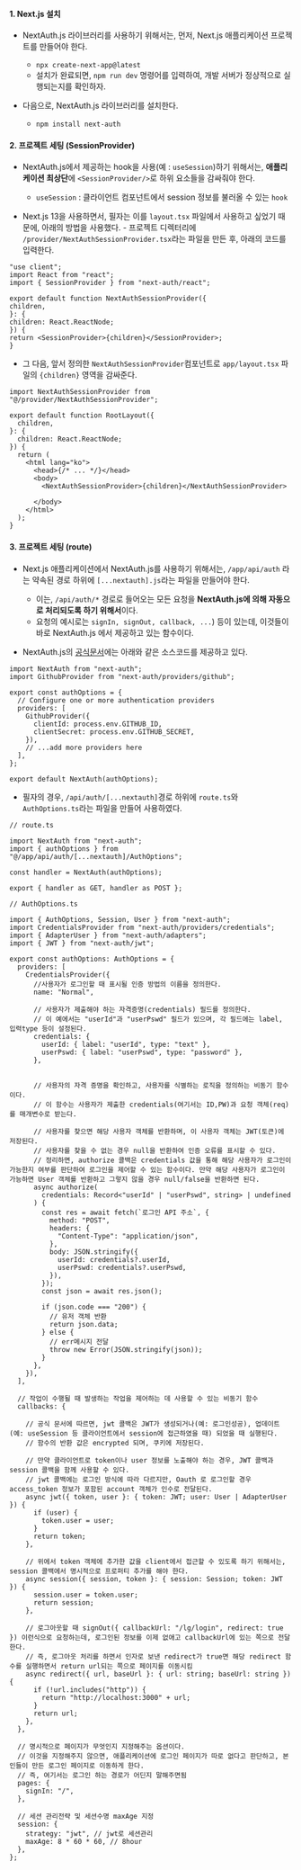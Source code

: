 #### 1. Next.js 설치

- NextAuth.js 라이브러리를 사용하기 위해서는, 먼저, Next.js 애플리케이션 프로젝트를 만들어야 한다.
	- `npx create-next-app@latest`
	- 설치가 완료되면, `npm run dev` 명령어를 입력하여, 개발 서버가 정상적으로 실행되는지를 확인하자.

- 다음으로, NextAuth.js 라이브러리를 설치한다.
	- `npm install next-auth`


#### 2. 프로젝트 세팅 (SessionProvider)

- NextAuth.js에서 제공하는 hook을 사용(예 : `useSession`)하기 위해서는, **애플리케이션 최상단**에 `<SessionProvider/>`로 하위 요소들을 감싸줘야 한다. 
	- `useSession` : 클라이언트 컴포넌트에서 session 정보를 불러올 수 있는 `hook`

- Next.js 13을 사용하면서, 필자는 이를 `layout.tsx` 파일에서 사용하고 싶었기 때문에, 아래의 방법을 사용했다. - 프로젝트 디렉터리에 `/provider/NextAuthSessionProvider.tsx`라는 파일을 만든 후, 아래의 코드를 입력한다.
```tsx
"use client";
import React from "react";
import { SessionProvider } from "next-auth/react";

export default function NextAuthSessionProvider({
children,
}: {
children: React.ReactNode;
}) {
return <SessionProvider>{children}</SessionProvider>;
}
```

- 그 다음, 앞서 정의한 `NextAuthSessionProvider`컴포넌트로 `app/layout.tsx` 파일의 `{children}` 영역을 감싸준다.
```tsx
import NextAuthSessionProvider from "@/provider/NextAuthSessionProvider";

export default function RootLayout({
  children,
}: {
  children: React.ReactNode;
}) {
  return (
    <html lang="ko">
	  <head>{/* ... */}</head>      
	  <body>
		<NextAuthSessionProvider>{children}</NextAuthSessionProvider>   
      </body>  
    </html>
  );
}
```


#### 3. 프로젝트 세팅 (route)

- Next.js 애플리케이션에서 NextAuth.js를 사용하기 위해서는, `/app/api/auth` 라는 약속된 경로 하위에 `[...nextauth].js`라는 파일을 만들어야 한다.
	- 이는, `/api/auth/*` 경로로 들어오는 모든 요청을 **NextAuth.js에 의해 자동으로 처리되도록 하기 위해서**이다.
	- 요청의 예시로는 `signIn, signOut, callback, ...`) 등이 있는데, 이것들이 바로 NextAuth.js 에서 제공하고 있는 함수이다.

- NextAuth.js의 [공식문서](https://next-auth.js.org/getting-started/example)에는 아래와 같은 소스코드를 제공하고 있다.
```tsx
import NextAuth from "next-auth";
import GithubProvider from "next-auth/providers/github";

export const authOptions = {
  // Configure one or more authentication providers
  providers: [
    GithubProvider({
      clientId: process.env.GITHUB_ID,
      clientSecret: process.env.GITHUB_SECRET,
    }),
    // ...add more providers here
  ],
};

export default NextAuth(authOptions);
```

- 필자의 경우, `/api/auth/[...nextauth]`경로 하위에 `route.ts`와 `AuthOptions.ts`라는 파일을 만들어 사용하였다.
```tsx
// route.ts

import NextAuth from "next-auth";
import { authOptions } from "@/app/api/auth/[...nextauth]/AuthOptions";

const handler = NextAuth(authOptions);

export { handler as GET, handler as POST };
```

```tsx
// AuthOptions.ts

import { AuthOptions, Session, User } from "next-auth";
import CredentialsProvider from "next-auth/providers/credentials";
import { AdapterUser } from "next-auth/adapters";
import { JWT } from "next-auth/jwt";

export const authOptions: AuthOptions = {
  providers: [
    CredentialsProvider({
      //사용자가 로그인할 때 표시될 인증 방법의 이름을 정의한다. 
      name: "Normal",
      
      // 사용자가 제출해야 하는 자격증명(credentials) 필드를 정의한다. 
      // 이 예에서는 "userId"과 "userPswd" 필드가 있으며, 각 필드에는 label, 입력type 등이 설정된다.
      credentials: {
        userId: { label: "userId", type: "text" },
        userPswd: { label: "userPswd", type: "password" },
      },
    

      // 사용자의 자격 증명을 확인하고, 사용자를 식별하는 로직을 정의하는 비동기 함수이다.
      // 이 함수는 사용자가 제출한 credentials(여기서는 ID,PW)과 요청 객체(req)를 매개변수로 받는다.

      // 사용자를 찾으면 해당 사용자 객체를 반환하며, 이 사용자 객체는 JWT(토큰)에 저장된다.
      // 사용자를 찾을 수 없는 경우 null을 반환하여 인증 오류를 표시할 수 있다.
      // 정리하면, authorize 콜백은 credentials 값을 통해 해당 사용자가 로그인이 가능한지 여부를 판단하여 로그인을 제어할 수 있는 함수이다. 만약 해당 사용자가 로그인이 가능하면 User 객체를 반환하고 그렇지 않을 경우 null/false을 반환하면 된다.
      async authorize(
        credentials: Record<"userId" | "userPswd", string> | undefined
      ) {
        const res = await fetch(`로그인 API 주소`, {
          method: "POST",
          headers: {
            "Content-Type": "application/json",
          },
          body: JSON.stringify({
            userId: credentials?.userId,
            userPswd: credentials?.userPswd,
          }),
        });
        const json = await res.json();

        if (json.code === "200") {
          // 유저 객체 반환
          return json.data;
        } else {
          // err메시지 전달
          throw new Error(JSON.stringify(json));
        }
      },
    }),
  ],

  // 작업이 수행될 때 발생하는 작업을 제어하는 데 사용할 수 있는 비동기 함수
  callbacks: {

    // 공식 문서에 따르면, jwt 콜백은 JWT가 생성되거나(예: 로그인성공), 업데이트(예: useSession 등 클라이언트에서 session에 접근하였을 때) 되었을 때 실행된다.
    // 함수의 반환 값은 encrypted 되며, 쿠키에 저장된다.

    // 만약 클라이언트로 token이나 user 정보를 노출해야 하는 경우, JWT 콜백과 session 콜백을 함께 사용할 수 있다.
    // jwt 콜백에는 로그인 방식에 따라 다르지만, Oauth 로 로그인할 경우 access_token 정보가 포함된 account 객체가 인수로 전달된다.
    async jwt({ token, user }: { token: JWT; user: User | AdapterUser }) {
      if (user) {
        token.user = user;
      }
      return token;
    },
    
    // 위에서 token 객체에 추가한 값을 client에서 접근할 수 있도록 하기 위해서는, session 콜백에서 명시적으로 프로퍼티 추가를 해야 한다.
    async session({ session, token }: { session: Session; token: JWT }) {
      session.user = token.user;
      return session;
    },

    // 로그아웃할 때 signOut({ callbackUrl: "/lg/login", redirect: true }) 이런식으로 요청하는데, 로그인된 정보를 이제 없애고 callbackUrl에 있는 쪽으로 전달한다.
    // 즉, 로그아웃 처리를 하면서 인자로 보낸 redirect가 true면 해당 redirect 함수를 실행하면서 return url되는 쪽으로 페이지를 이동시킴
    async redirect({ url, baseUrl }: { url: string; baseUrl: string }) {
      if (!url.includes("http")) {
        return "http://localhost:3000" + url;
      }
      return url;
    },
  },

  // 명시적으로 페이지가 무엇인지 지정해주는 옵션이다.
  // 이것을 지정해주지 않으면, 애플리케이션에 로그인 페이지가 따로 없다고 판단하고, 본인들이 만든 로그인 페이지로 이동하게 한다.
  // 즉, 여기서는 로그인 하는 경로가 어딘지 말해주면됨
  pages: {
    signIn: "/",
  },

  // 세션 관리전략 및 세션수명 maxAge 지정
  session: {
    strategy: "jwt", // jwt로 세션관리
    maxAge: 8 * 60 * 60, // 8hour
  },
};
```
